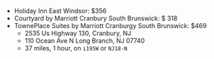 - Holiday Inn East Windsor: $356
- Courtyard by Marriott Cranbury South Brunswick: $ 318
- TownePlace Suites by Marriott Cranburgy South Brunswick: $469
   - 2535 Us Highway 130, Cranbury, NJ
   - 110 Ocean Ave N Long Branch, NJ 07740
   - 37 miles, 1 hour, on `i195W` or `NJ18-N`
